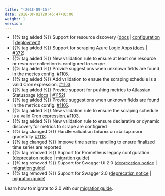 ```yaml
---
title: "(2018-09-15)"
date: 2018-09-02T20:46:47+02:00
weight: 1
version:
---
```


- {{% tag added %}} Support for resource discovery ([docs](https://promitor.io/configuration/v2.x/resource-discovery) |
 [configuration](https://promitor.io/configuration/v2.x/resource-discovery) |
 [deployment](https://promitor.io/deployment/resource-discovery/deployment))
- {{% tag added %}} Support for scraping Azure Logic Apps ([docs](https://promitor.io/configuration/v2.x/metrics/logic-apps)
 | [#372](https://github.com/tomkerkhove/promitor/issues/314))
- {{% tag added %}} New validation rule to ensure at least one resource or resource collection is configured to scrape
- {{% tag added %}} Provide suggestions when unknown fields are found in the metrics config. [#1105](https://github.com/tomkerkhove/promitor/issues/1105).
- {{% tag added %}} Add validation to ensure the scraping schedule is a valid Cron expression. [#1103](https://github.com/tomkerkhove/promitor/issues/1103).
- {{% tag added %}} Provide support for pushing metrics to Atlassian Statuspage
 ([docs](https://promitor.io/configuration/v2.x/runtime#atlassian-statuspage) | [#1152](https://github.com/tomkerkhove/promitor/issues/1152))
- {{% tag added %}} Provide suggestions when unknown fields are found in the metrics config. [#1105](https://github.com/tomkerkhove/promitor/issues/1105).
- {{% tag added %}} New validation rule to ensure the scraping schedule is a valid Cron expression. [#1103](https://github.com/tomkerkhove/promitor/issues/1103).
- {{% tag added %}} New validation rule to ensure declarative or dynamic discovery for metrics to scrape are configured
- {{% tag changed %}} Handle validation failures on startup more gracefully. [#1113](https://github.com/tomkerkhove/promitor/issues/1113).
- {{% tag changed %}} Improve time series handling to ensure finalized time series are reported
- {{% tag removed %}} Support for Prometheus legacy configuration ([deprecation notice](https://changelog.promitor.io/#prometheus-legacy-configuration)
 | [migration guide](https://promitor.io/walkthrough/migrate-from-1.x-to-2.x))
- {{% tag removed %}} Support for Swagger UI 2.0 ([deprecation notice](https://changelog.promitor.io/#swagger-ui-2-0) |
 [migration guide](https://promitor.io/walkthrough/migrate-from-1.x-to-2.x))
- {{% tag removed %}} Support for Swagger 2.0 ([deprecation notice](https://changelog.promitor.io/#swagger-2-0) |
 [migration guide](https://promitor.io/walkthrough/migrate-from-1.x-to-2.x))

Learn how to migrate to 2.0 with our [migration guide](https://promitor.io/walkthrough/migrate-from-1.x-to-2.x).
